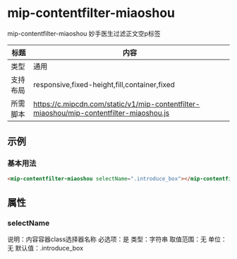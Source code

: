 # mip-contentfilter-miaoshou

mip-contentfilter-miaoshou 妙手医生过滤正文空p标签

标题|内容
----|----
类型|通用
支持布局|responsive,fixed-height,fill,container,fixed
所需脚本|https://c.mipcdn.com/static/v1/mip-contentfilter-miaoshou/mip-contentfilter-miaoshou.js

## 示例

### 基本用法
```html
<mip-contentfilter-miaoshou selectName=".introduce_box"></mip-contentfilter-miaoshou>
```

## 属性

### selectName

说明：内容容器class选择器名称
必选项：是
类型：字符串
取值范围：无
单位：无
默认值：.introduce_box